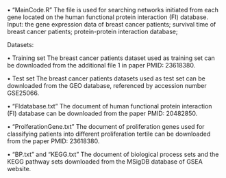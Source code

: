 
•	“MainCode.R”
The file is used for searching networks initiated from each gene located on the human functional protein interaction (FI) database. 
Input: the gene expression data of breast cancer patients; survival time of breast cancer patients; protein-protein interaction database;




Datasets:

•	Training set
The breast cancer patients dataset used as training set can be downloaded from the additional file 1 in paper PMID: 23618380.

•	Test set
The breast cancer patients datasets used as test set can be downloaded from the GEO database, referenced by accession number GSE25066. 

•	“FIdatabase.txt”
The document of human functional protein interaction (FI) database can be downloaded from the paper PMID: 20482850.

•	“ProlferationGene.txt”
The document of proliferation genes used for classifying patients into different proliferation tertile can be downloaded from the paper PMID: 23618380.

•	“BP.txt” and “KEGG.txt”
The document of biological process sets and the KEGG pathway sets downloaded from the MSigDB database of GSEA website.
